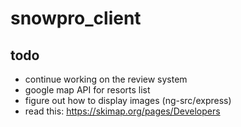 # snowpro_client

## todo
- continue working on the review system
- google map API for resorts list
- figure out how to display images (ng-src/express)
- read this: https://skimap.org/pages/Developers
